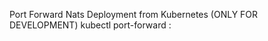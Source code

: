 Port Forward Nats Deployment from Kubernetes (ONLY FOR DEVELOPMENT)
    kubectl port-forward <Container Name> <Port Exposed> : <Port of Container>
